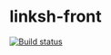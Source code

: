 # linksh-front

[![Build status](https://nethruster.visualstudio.com/Linksh/_apis/build/status/SPA/Linksh%20SPA%20CI)](https://nethruster.visualstudio.com/Linksh/_build/latest?definitionId=2)

